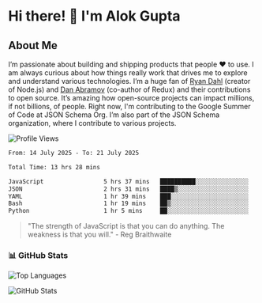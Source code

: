 # Hi there! 👋 I'm Alok Gupta

## About Me
I’m passionate about building and shipping products that people ❤️ to use. I am always curious about how things really work that drives me to explore and understand various technologies. I’m a huge fan of [Ryan Dahl](https://github.com/ry) (creator of Node.js) and [Dan Abramov](https://github.com/gaearon) (co-author of Redux) and their contributions to open source. It’s amazing how open-source projects can impact millions, if not billions, of people. Right now, I'm contributing to the Google Summer of Code at JSON Schema Org. I’m also part of the JSON Schema organization, where I contribute to various projects.

![Profile Views](https://komarev.com/ghpvc/?username=aialok&label=Profile%20views&color=0e75b6&style=flat)

<!--START_SECTION:waka-->

```txt
From: 14 July 2025 - To: 21 July 2025

Total Time: 13 hrs 28 mins

JavaScript                 5 hrs 37 mins   ██████████░░░░░░░░░░░░░░░   39.80 %
JSON                       2 hrs 31 mins   ████▒░░░░░░░░░░░░░░░░░░░░   17.89 %
YAML                       1 hr 39 mins    ███░░░░░░░░░░░░░░░░░░░░░░   11.70 %
Bash                       1 hr 19 mins    ██▒░░░░░░░░░░░░░░░░░░░░░░   09.36 %
Python                     1 hr 5 mins     ██░░░░░░░░░░░░░░░░░░░░░░░   07.78 %
```

<!--END_SECTION:waka-->

> "The strength of JavaScript is that you can do anything. The weakness is that you will." - Reg Braithwaite



### 📊 GitHub Stats
![Top Languages](https://github-readme-stats.vercel.app/api/top-langs/?username=aialok&layout=compact)

![GitHub Stats](https://github-readme-stats-peach-pi.vercel.app/api?username=aialok&show_icons=true&hide_title=true&include_all_commits=true&count_private=true&bg_color=45,2b8eaf,b222a8&text_color=ffffff&icon_color=ffffff&title_color=ffffff&border_color=000000)



